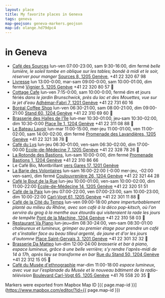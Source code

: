 ```yaml
---
layout: place
title: My favorite places in Geneva
tags: geneva
map-geojson: geneva-markers.geojson
map-id: olange.hd79dpc4
---
```


# in Geneva

* [Café des Sources](http://www.cafedesources.ch) lun-ven 07:00-23:00, sam 9:30-16:00, dim fermé _belle lumière, le soleil tombe en oblique sur les tables; bondé à midi et le soir, réserver pour manger_ [Sources 8, 1205 Genève](https://goo.gl/maps/7UozB), +41 22 320 67 98
* [Livresse](http://livresse.ch/OuNousTrouver.php) lun 13:00-0:00, mar-sam 09:00-0:00, sam 10:00-01:00, dim fermé [Vignier 5, 1205 Genève](https://goo.gl/maps/aBIX1) +41 22 320 80 57 :signal_strength:
* [Cottage Cafe](http://cottagecafe.ch) lun-ven 7:15-0:00, sam 10:00-0:00, fermé dim et jours fériés _dans le jardin Brunschwick, près du lac et des Mouettes, vue sur le jet d'eau_ [Adhémar-Fabri 7, 1201 Genève](http://goo.gl/maps/7GpKr) +41 22 731 60 16
* [Boréal Coffee Shop](http://www.borealcoffee.ch) lun-ven 06:30-21:00, sam 08:00-21:00, dim 09:00-21:00 [Stand 60, 1204 Genève](https://goo.gl/maps/Eso5J) +41 22 310 69 60 :signal_strength:
* [Brasserie des Halles de l'Île](http://www.brasseriedeshallesdelile.ch) lun-mer 10:30-01:00, jeu-sam 10:30-02:00, dim 10:30-0:00 [Place Île 1, 1204 Genève](https://goo.gl/maps/xWzRa) +41 22 311 08 88 :signal_strength:
* [Le Bateau Lavoir](http://www.bateaulavoir.ch) lun-mar 11:00-15:00, mer-jeu 11:00-01:00, ven 11:00-02:00, sam 14:00-02:00, dim fermé [Promenade des Lavandières, 1205 Genève](https://goo.gl/maps/jxIoc) +41 22 321 38 78 :signal_strength:
* [Café du Lys](http://www.cafedulys.ch) lun-jeu 06:30-01:00, ven-sam 06:30-02:00, dim 17:00-00:00 [Ecole-de-Médecine 7, 1205 Genève](https://goo.gl/maps/u4Euo) +41 22 328 78 26 :signal_strength:
* [La Rotonde des Bastions](http://www.bastions.ch), lun-sam 10:00-0:00, dim fermé [Promenade Bastions 1, 1204 Genève](https://goo.gl/maps/vRgmS) +41 22 310 86 66
* Le Café Bio, Montbrillant [vers Gares 17, 1201 Genève](https://goo.gl/maps/qG9Fi)
* [La Barje des Volontaires](http://www.labarje.ch/lieux/volontaires) lun-sam 16:00-22:00 (-0:00 mer-jeu, -02:00 ven-sam), dim fermé [Coulouvrenière 26, 1204 Genève](https://goo.gl/maps/ytF9F) +41 22 321 44 28
* [Café le Bout de la Rue](https://plus.google.com/117226853408065853996/about?gl=ch&hl=fr) lun-jeu 10:00-01:00, ven-sam 10:00-02:00, dim 11:00-22:00 [École-de-Médecine 14, 1205 Genève](https://goo.gl/maps/k9jFY) +41 22 320 51 51
* [Café de la Paix](http://www.cafedelapaix.ch/site/fr/) lun-jeu 07:00-22:00, ven 07:00-23:00, sam 10:00-23:00, dim 10:00-22:00 [Carl-Vogt 61, 1205 Genève](https://goo.gl/maps/iX1RX) +41 22 301 11 88 :signal_strength:
* [Café de la Cité du Temps](http://www.citedutemps.com/) lun-ven 09:00-18:00 _phare imperturbablement planté au milieu du Rhône, avec son café à la déco pop-kitsch, où l'on servira du grog à la menthe aux étourdis qui visiteraient la rade les jours de tempête_ [Pont de la Machine, 1204 Genève](https://goo.gl/maps/SRtep) +41 22 310 58 03 :signal_strength:
* [Restaurant Va Piano](http://chfr.vapiano.com/fr/restaurants/details/restaurant-details/vapiano-geneve-place-saint-gervais-3/) lun-jeu+dim 08:30-24:00, ven-sam 08:30-01:00 _chaleureux et lumineux, grimper au premier étage pour prendre un café et s'installer face au beau tilleul argenté, de jaune et d'or les jours d'automne_ [Place Saint-Gervais 3, 1201 Genève](https://goo.gl/maps/K3kh3) +41 22 301 32 32 :signal_strength:
* [Brasserie Da Matteo](http://www.brasseriedamatteo.com/) lun-dim 12:00-24:00  _brasserie et bar à piano, espace lumineux, grâce à une belle verrière; s'y rendre l'après-midi de 14 à 17h, après lieu se transforme en bar_ [Rue du Stand 50, 1204 Genève](https://goo.gl/maps/AI3ST) +41 22 312 15 05 :signal_strength:
* [Café du Musée d'ethnographie](http://www.ville-ge.ch/meg/informer.php) mar-dim 11:00-18:00  _espace lumineux, avec vue sur l'esplanade du Musée et le nouveau bâtiment de la radio-télévision_ [Boulevard Carl-Vogt 65, 1205 Genève](https://goo.gl/maps/v43hu) +41 76 558 20 35 :signal_strength:
 
Markers were exported from Mapbox Map ID [{{ page.map-id }}](https://www.mapbox.com/editor/?id={{ page.map-id }})
